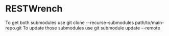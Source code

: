 # RESTWrench

To get both submodules use    git clone --recurse-submodules path/to/main-repo.git
To update those submodules use   git submodule update --remote
